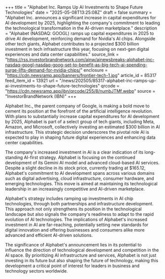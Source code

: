 +++
title = "Alphabet Inc. Ramps Up AI Investments to Shape Future Technologies"
date = "2025-05-08T13:25:08Z"
draft = false
summary = "Alphabet Inc. announces a significant increase in capital expenditures for AI development by 2025, highlighting the company's commitment to leading the technological transformation in the AI-driven marketplace."
description = "Alphabet (NASDAQ: GOOGL) ramps up capital expenditures in 2025 to drive AI development, reinforcing demand for Nvidia's AI chips. Alongside other tech giants, Alphabet contributes to a projected $300 billion investment in tech infrastructure this year, focusing on next-gen digital experiences and data center capabilities."
source_link = "https://rss.investorbrandnetwork.com/ainw/ainewsbreaks-alphabet-inc-nasdaq-googl-nasdaq-goog-set-to-benefit-as-big-tech-ai-spending-surge-lifts-demand-for-nvidia-chips/"
enclosure = "https://cdn.newsramp.app/banners/frontier-tech-1.jpg"
article_id = 85317
feed_item_id = 13921
url = "/news/202505/85317-alphabet-inc-ramps-up-ai-investments-to-shape-future-technologies"
qrcode = "https://cdn.newsramp.app/ibn/qrcode/255/8/numbJTMf.webp"
source = "InvestorBrandNetwork (IBN)"
+++

<p>Alphabet Inc., the parent company of Google, is making a bold move to cement its position at the forefront of the artificial intelligence revolution. With plans to substantially increase capital expenditures for AI development by 2025, Alphabet is part of a select group of tech giants, including Meta, Amazon, and Microsoft, collectively investing an estimated $300 billion in AI infrastructure. This strategic decision underscores the pivotal role AI is expected to play in shaping future digital experiences and enhancing data center capabilities.</p><p>The company's increased investment in AI is a clear indication of its long-standing AI-first strategy. Alphabet is focusing on the continued development of its Gemini AI model and advanced cloud-based AI services. Despite a slight decline in its stock price, currently trading at $165.12, Alphabet's commitment to AI development spans across various domains such as digital advertising, cloud infrastructure, consumer hardware, and emerging technologies. This move is aimed at maintaining its technological leadership in an increasingly competitive and AI-driven marketplace.</p><p>Alphabet's strategy includes ramping up investments in AI chip technologies, through both partnerships and infrastructure development. This approach not only strengthens its position in the technological landscape but also signals the company's readiness to adapt to the rapid evolution of AI technologies. The implications of Alphabet's increased investment in AI are far-reaching, potentially setting new standards for digital innovation and offering businesses and consumers alike more advanced and efficient AI-driven solutions.</p><p>The significance of Alphabet's announcement lies in its potential to influence the direction of technological development and competition in the AI space. By prioritizing AI infrastructure and services, Alphabet is not just investing in its future but also shaping the future of technology, making this development a critical point of interest for leaders in business and technology sectors worldwide.</p>